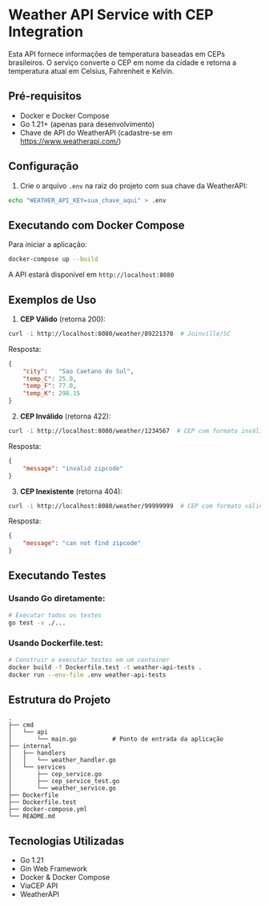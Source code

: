 # Weather API Service with CEP Integration

Esta API fornece informações de temperatura baseadas em CEPs brasileiros. O serviço converte o CEP em nome da cidade e retorna a temperatura atual em Celsius, Fahrenheit e Kelvin.

## Pré-requisitos

- Docker e Docker Compose
- Go 1.21+ (apenas para desenvolvimento)
- Chave de API do WeatherAPI (cadastre-se em https://www.weatherapi.com/)

## Configuração

1. Crie o arquivo `.env` na raiz do projeto com sua chave da WeatherAPI:
```bash
echo "WEATHER_API_KEY=sua_chave_aqui" > .env
```

## Executando com Docker Compose

Para iniciar a aplicação:
```bash
docker-compose up --build
```

A API estará disponível em `http://localhost:8080`

## Exemplos de Uso

1. **CEP Válido** (retorna 200):
```bash
curl -i http://localhost:8080/weather/89221370  # Joinville/SC
```
Resposta:
```json
{
    "city":   "Sao Caetano do Sul",
    "temp_C": 25.0,
    "temp_F": 77.0,
    "temp_K": 298.15
}
```

2. **CEP Inválido** (retorna 422):
```bash
curl -i http://localhost:8080/weather/1234567  # CEP com formato inválido
```
Resposta:
```json
{
    "message": "invalid zipcode"
}
```

3. **CEP Inexistente** (retorna 404):
```bash
curl -i http://localhost:8080/weather/99999999  # CEP com formato válido mas inexistente
```
Resposta:
```json
{
    "message": "can not find zipcode"
}
```

## Executando Testes

### Usando Go diretamente:

```bash
# Executar todos os testes
go test -v ./...
```

### Usando Dockerfile.test:

```bash
# Construir e executar testes em um container
docker build -f Dockerfile.test -t weather-api-tests .
docker run --env-file .env weather-api-tests
```

## Estrutura do Projeto

```
.
├── cmd
│   └── api
│       └── main.go          # Ponto de entrada da aplicação
├── internal
│   ├── handlers
│   │   └── weather_handler.go
│   └── services
│       ├── cep_service.go
│       ├── cep_service_test.go
│       └── weather_service.go
├── Dockerfile
├── Dockerfile.test
├── docker-compose.yml
└── README.md
```

## Tecnologias Utilizadas

- Go 1.21
- Gin Web Framework
- Docker & Docker Compose
- ViaCEP API
- WeatherAPI